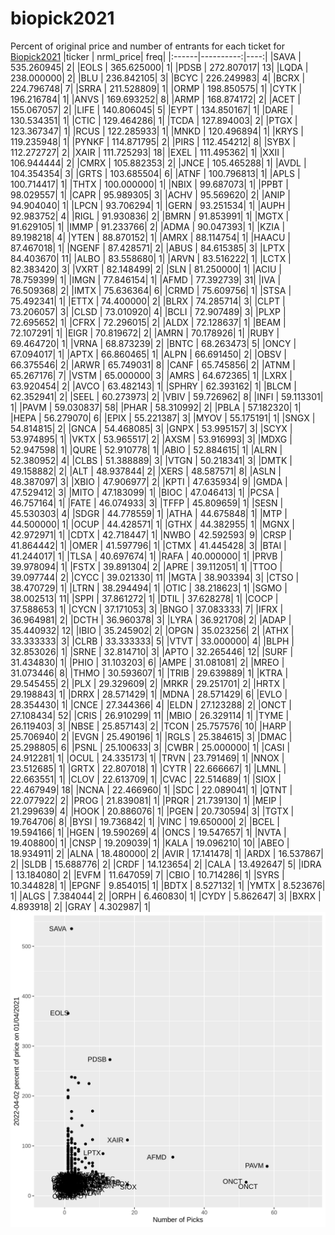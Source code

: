 # biopick2021
Percent of original price and number of entrants for each ticket for [Biopick2021](https://twitter.com/hashtag/Biopick2021)
|ticker | nrml_price| freq|
|:------|----------:|----:|
|SAVA   | 535.260945|    2|
|EOLS   | 365.625000|    1|
|PDSB   | 272.807017|   13|
|LQDA   | 238.000000|    2|
|BLU    | 236.842105|    3|
|BCYC   | 226.249983|    4|
|BCRX   | 224.796748|    7|
|SRRA   | 211.528809|    1|
|ORMP   | 198.850575|    1|
|CYTK   | 196.216784|    1|
|ANVS   | 169.693252|    8|
|ARMP   | 168.874172|    2|
|ACET   | 155.067057|    2|
|LIFE   | 140.806045|    5|
|EYPT   | 134.850167|    1|
|DARE   | 130.534351|    1|
|CTIC   | 129.464286|    1|
|TCDA   | 127.894003|    2|
|PTGX   | 123.367347|    1|
|RCUS   | 122.285933|    1|
|MNKD   | 120.496894|    1|
|KRYS   | 119.235948|    1|
|PYNKF  | 114.871795|    2|
|PIRS   | 112.454212|    8|
|SYBX   | 112.272727|    2|
|XAIR   | 111.725293|   18|
|EXEL   | 111.495362|    1|
|XXII   | 106.944444|    2|
|CMRX   | 105.882353|    2|
|JNCE   | 105.465288|    1|
|AVDL   | 104.354354|    3|
|GRTS   | 103.685504|    6|
|ATNF   | 100.796813|    1|
|APLS   | 100.714417|    1|
|THTX   | 100.000000|    1|
|NBIX   |  99.687073|    1|
|PPBT   |  98.029557|    1|
|CAPR   |  95.989305|    3|
|ACHV   |  95.569620|    2|
|ANIP   |  94.904040|    1|
|LPCN   |  93.706294|    1|
|GERN   |  93.251534|    1|
|AUPH   |  92.983752|    4|
|RIGL   |  91.930836|    2|
|BMRN   |  91.853991|    1|
|MGTX   |  91.629105|    1|
|IMMP   |  91.233766|    2|
|ADMA   |  90.047393|    1|
|KZIA   |  89.198218|    4|
|YTEN   |  88.870152|    1|
|AMRX   |  88.114754|    1|
|HAACU  |  87.467018|    1|
|NGENF  |  87.428571|    2|
|ABUS   |  84.615385|    3|
|LPTX   |  84.403670|   11|
|ALBO   |  83.558680|    1|
|ARVN   |  83.516222|    1|
|LCTX   |  82.383420|    3|
|VXRT   |  82.148499|    2|
|SLN    |  81.250000|    1|
|ACIU   |  78.759399|    1|
|IMGN   |  77.846154|    1|
|AFMD   |  77.392739|   31|
|IVA    |  76.509368|    2|
|IMTX   |  75.636364|    6|
|CRMD   |  75.609756|    1|
|STSA   |  75.492341|    1|
|ETTX   |  74.400000|    2|
|BLRX   |  74.285714|    3|
|CLPT   |  73.206057|    3|
|CLSD   |  73.010920|    4|
|BCLI   |  72.907489|    3|
|PLXP   |  72.695652|    1|
|CFRX   |  72.296015|    2|
|ALDX   |  72.128637|    1|
|BEAM   |  72.107291|    1|
|EIGR   |  70.819672|    2|
|AMRN   |  70.178926|    1|
|RUBY   |  69.464720|    1|
|VRNA   |  68.873239|    2|
|BNTC   |  68.263473|    5|
|ONCY   |  67.094017|    1|
|APTX   |  66.860465|    1|
|ALPN   |  66.691450|    2|
|OBSV   |  66.375546|    2|
|ARWR   |  65.749031|    8|
|CANF   |  65.745856|    2|
|ATNM   |  65.267176|    7|
|VSTM   |  65.000000|    3|
|AMRS   |  64.672365|    1|
|LXRX   |  63.920454|    2|
|AVCO   |  63.482143|    1|
|SPHRY  |  62.393162|    1|
|BLCM   |  62.352941|    2|
|SEEL   |  60.273973|    2|
|VBIV   |  59.726962|    8|
|INFI   |  59.113301|    1|
|PAVM   |  59.030837|   58|
|PHAR   |  58.310992|    2|
|PBLA   |  57.182320|    1|
|HEPA   |  56.279070|    6|
|EPIX   |  55.221387|    3|
|MYOV   |  55.175191|    1|
|SNGX   |  54.814815|    2|
|GNCA   |  54.468085|    3|
|GNPX   |  53.995157|    3|
|SCYX   |  53.974895|    1|
|VKTX   |  53.965517|    2|
|AXSM   |  53.916993|    3|
|MDXG   |  52.947598|    1|
|QURE   |  52.910778|    1|
|ABIO   |  52.884615|    1|
|ALRN   |  52.380952|    4|
|CLBS   |  51.388889|    3|
|VTGN   |  50.218341|    3|
|DMTK   |  49.158882|    2|
|ALT    |  48.937844|    2|
|XERS   |  48.587571|    8|
|ASLN   |  48.387097|    3|
|XBIO   |  47.906977|    2|
|KPTI   |  47.635934|    9|
|GMDA   |  47.529412|    3|
|MITO   |  47.183099|    1|
|BIOC   |  47.046413|    1|
|PCSA   |  46.757164|    1|
|FATE   |  46.074933|    3|
|TFFP   |  45.809659|    1|
|SESN   |  45.530303|    4|
|SDGR   |  44.778559|    1|
|ATHA   |  44.675848|    1|
|MTP    |  44.500000|    1|
|OCUP   |  44.428571|    1|
|GTHX   |  44.382955|    1|
|MGNX   |  42.972971|    1|
|CDTX   |  42.718447|    1|
|NWBO   |  42.592593|    9|
|CRSP   |  41.864442|    1|
|OMER   |  41.597796|    1|
|CTMX   |  41.445428|    3|
|BTAI   |  41.244017|    1|
|TLSA   |  40.697674|    1|
|RAFA   |  40.000000|    1|
|PRVB   |  39.978094|    1|
|FSTX   |  39.891304|    2|
|APRE   |  39.112051|    1|
|TTOO   |  39.097744|    2|
|CYCC   |  39.021330|   11|
|MGTA   |  38.903394|    3|
|CTSO   |  38.470729|    1|
|LTRN   |  38.294494|    1|
|OTIC   |  38.218623|    1|
|SGMO   |  38.002513|   11|
|SPPI   |  37.861272|    1|
|DTIL   |  37.628278|    1|
|COCP   |  37.588653|    1|
|CYCN   |  37.171053|    3|
|BNGO   |  37.083333|    7|
|IFRX   |  36.964981|    2|
|DCTH   |  36.960378|    3|
|LYRA   |  36.921708|    2|
|ADAP   |  35.440932|   12|
|IBIO   |  35.245902|    2|
|OPGN   |  35.023256|    2|
|ATHX   |  33.333333|    3|
|CLRB   |  33.333333|    5|
|VTVT   |  33.000000|    4|
|BLPH   |  32.853026|    1|
|SRNE   |  32.814710|    3|
|APTO   |  32.265446|   12|
|SURF   |  31.434830|    1|
|PHIO   |  31.103203|    6|
|AMPE   |  31.081081|    2|
|MREO   |  31.073446|    8|
|THMO   |  30.593607|    1|
|TRIB   |  29.639889|    1|
|KTRA   |  29.545455|    2|
|PLX    |  29.329609|    2|
|MRKR   |  29.251701|    2|
|HRTX   |  29.198843|    1|
|DRRX   |  28.571429|    1|
|MDNA   |  28.571429|    6|
|EVLO   |  28.354430|    1|
|CNCE   |  27.344366|    4|
|ELDN   |  27.123288|    2|
|ONCT   |  27.108434|   52|
|CRIS   |  26.910299|   11|
|MBIO   |  26.329114|    1|
|TYME   |  26.119403|    3|
|NBSE   |  25.857143|    2|
|TCON   |  25.757576|   10|
|HARP   |  25.706940|    2|
|EVGN   |  25.490196|    1|
|RGLS   |  25.384615|    3|
|DMAC   |  25.298805|    6|
|PSNL   |  25.100633|    3|
|CWBR   |  25.000000|    1|
|CASI   |  24.912281|    1|
|OCUL   |  24.335173|    1|
|TRVN   |  23.791469|    1|
|NNOX   |  23.512685|    1|
|GRTX   |  22.807018|    1|
|CYTR   |  22.666667|    1|
|LMNL   |  22.663551|    1|
|CLOV   |  22.613709|    1|
|CVAC   |  22.514689|    1|
|SIOX   |  22.467949|   18|
|NCNA   |  22.466960|    1|
|SDC    |  22.089041|    1|
|QTNT   |  22.077922|    2|
|PROG   |  21.839081|    1|
|PRQR   |  21.739130|    1|
|MEIP   |  21.299639|    4|
|HOOK   |  20.886076|    1|
|PGEN   |  20.730594|    3|
|TGTX   |  19.764706|    8|
|BYSI   |  19.736842|    1|
|VINC   |  19.650000|    2|
|BCEL   |  19.594166|    1|
|HGEN   |  19.590269|    4|
|ONCS   |  19.547657|    1|
|NVTA   |  19.408800|    1|
|CNSP   |  19.209039|    1|
|KALA   |  19.096210|   10|
|ABEO   |  18.934911|    2|
|ALNA   |  18.480000|    2|
|AVIR   |  17.141478|    1|
|ARDX   |  16.537867|    2|
|SLDB   |  15.688776|    2|
|CRDF   |  14.123654|    2|
|CALA   |  13.492647|    5|
|IDRA   |  13.184080|    2|
|EVFM   |  11.647059|    7|
|CBIO   |  10.714286|    1|
|SYRS   |  10.344828|    1|
|EPGNF  |   9.854015|    1|
|BDTX   |   8.527132|    1|
|YMTX   |   8.523676|    1|
|ALGS   |   7.384044|    2|
|ORPH   |   6.460830|    1|
|CYDY   |   5.862647|    3|
|BXRX   |   4.893918|    2|
|GRAY   |   4.302987|    1|
![retvspicks](biopicks.png?raw=true)
